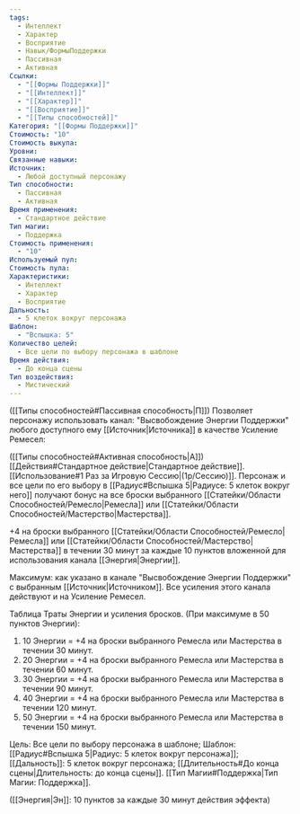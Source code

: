 ```yaml
---
tags:
  - Интеллект
  - Характер
  - Восприятие
  - Навык/ФормыПоддержки
  - Пассивная
  - Активная
Ссылки:
  - "[[Формы Поддержки]]"
  - "[[Интеллект]]"
  - "[[Характер]]"
  - "[[Восприятие]]"
  - "[[Типы способностей]]"
Категория: "[[Формы Поддержки]]"
Стоимость: "10"
Стоимость выкупа: 
Уровни: 
Связанные навыки: 
Источник:
  - Любой доступный персонажу
Тип способности:
  - Пассивная
  - Активная
Время применения:
  - Стандартное действие
Тип магии:
  - Поддержка
Стоимость применения:
  - "10"
Используемый пул: 
Стоимость пула: 
Характеристики:
  - Интеллект
  - Характер
  - Восприятие
Дальность:
  - 5 клеток вокруг персонажа
Шаблон:
  - "Вспышка: 5"
Количество целей:
  - Все цели по выбору персонажа в шаблоне
Время действия:
  - До конца сцены
Тип воздействия:
  - Мистический
---
```

([[Типы способностей#Пассивная способность|П]]) Позволяет персонажу использовать канал: "Высвобождение Энергии Поддержки" любого доступного ему [[Источник|Источника]] в качестве Усиление Ремесел:

([[Типы способностей#Активная способность|А]]) [[Действия#Стандартное действие|Стандартное действие]]. [[Использование#1 Раз за Игровую Сессию|(1р/Сессию)]]. Персонаж и все цели по его выбору в [[Радиус#Вспышка 5|Радиусе: 5 клеток вокруг него]] получают бонус на все броски выбранного [[Статейки/Области Способностей/Ремесло|Ремесла]] или [[Статейки/Области Способностей/Мастерство|Мастерства]].

+4 на броски выбранного [[Статейки/Области Способностей/Ремесло|Ремесла]] или [[Статейки/Области Способностей/Мастерство|Мастерства]] в течении 30 минут за каждые 10 пунктов вложенной для использования канала [[Энергия|Энергии]]. 
 
Максимум: как указано в канале "Высвобождение Энергии Поддержки" с выбранным [[Источник|Источником]]. Все усиления этого канала действуют и на Усиление Ремесел.

Таблица Траты Энергии и усиления бросков.
(При максимуме в 50 пунктов Энергии):

1. 10 Энергии = +4 на броски выбранного Ремесла или Мастерства в течении 30 минут.
2. 20 Энергии = +4 на броски выбранного Ремесла или Мастерства в течении 60 минут.
3. 30 Энергии = +4 на броски выбранного Ремесла или Мастерства в течении 90 минут.
4. 40 Энергии = +4 на броски выбранного Ремесла или Мастерства в течении 120 минут.
5. 50 Энергии = +4 на броски выбранного Ремесла или Мастерства в течении 150 минут.

Цель: Все цели по выбору персонажа в шаблоне; Шаблон: [[Радиус#Вспышка 5|Радиус: 5 клеток вокруг персонажа]]; [[Дальность]]: 5 клеток вокруг персонажа; [[Длительность#До конца сцены|Длительность: до конца сцены]]. [[Тип Магии#Поддержка|Тип Магии: Поддержка]].

([[Энергия|Эн]]: 10 пунктов за каждые 30 минут действия эффекта)